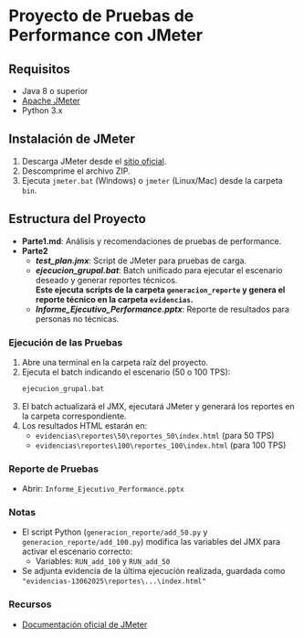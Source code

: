 # Proyecto de Pruebas de Performance con JMeter

## Requisitos

- Java 8 o superior
- [Apache JMeter](https://jmeter.apache.org/download_jmeter.cgi)
- Python 3.x

## Instalación de JMeter

1. Descarga JMeter desde el [sitio oficial](https://jmeter.apache.org/download_jmeter.cgi).
2. Descomprime el archivo ZIP.
3. Ejecuta `jmeter.bat` (Windows) o `jmeter` (Linux/Mac) desde la carpeta `bin`.

## Estructura del Proyecto

- **Parte1.md**: Análisis y recomendaciones de pruebas de performance.
- **Parte2**
     - ***test_plan.jmx***: Script de JMeter para pruebas de carga.
     - ***ejecucion_grupal.bat***: Batch unificado para ejecutar el escenario deseado y generar reportes técnicos.  
       **Este ejecuta scripts de la carpeta `generacion_reporte` y genera el reporte técnico en la carpeta `evidencias`.**
     - ***Informe_Ejecutivo_Performance.pptx***: Reporte de resultados para personas no técnicas.

### Ejecución de las Pruebas

1. Abre una terminal en la carpeta raíz del proyecto.
2. Ejecuta el batch indicando el escenario (50 o 100 TPS):  
   ```sh
   ejecucion_grupal.bat
   ```
3. El batch actualizará el JMX, ejecutará JMeter y generará los reportes en la carpeta correspondiente.
4. Los resultados HTML estarán en:
   - `evidencias\reportes\50\reportes_50\index.html` (para 50 TPS)
   - `evidencias\reportes\100\reportes_100\index.html` (para 100 TPS)

### Reporte de Pruebas

- Abrir: `Informe_Ejecutivo_Performance.pptx`

### Notas

- El script Python (`generacion_reporte/add_50.py` y `generacion_reporte/add_100.py`) modifica las variables del JMX para activar el escenario correcto:  
  - Variables: `RUN_add_100` y `RUN_add_50`
- Se adjunta evidencia de la última ejecución realizada, guardada como  
  `"evidencias-13062025\reportes\...\index.html"`

### Recursos

- [Documentación oficial de JMeter](https://jmeter.apache.org/usermanual/index.html) 
